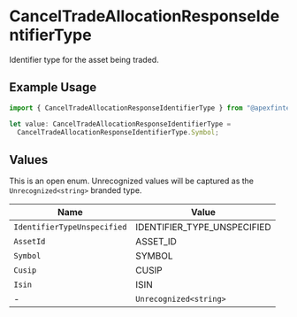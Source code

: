 # CancelTradeAllocationResponseIdentifierType

Identifier type for the asset being traded.

## Example Usage

```typescript
import { CancelTradeAllocationResponseIdentifierType } from "@apexfintechsolutions/ascend-sdk/models/components";

let value: CancelTradeAllocationResponseIdentifierType =
  CancelTradeAllocationResponseIdentifierType.Symbol;
```

## Values

This is an open enum. Unrecognized values will be captured as the `Unrecognized<string>` branded type.

| Name                        | Value                       |
| --------------------------- | --------------------------- |
| `IdentifierTypeUnspecified` | IDENTIFIER_TYPE_UNSPECIFIED |
| `AssetId`                   | ASSET_ID                    |
| `Symbol`                    | SYMBOL                      |
| `Cusip`                     | CUSIP                       |
| `Isin`                      | ISIN                        |
| -                           | `Unrecognized<string>`      |
